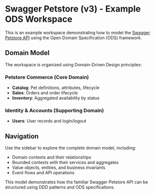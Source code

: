 # Swagger Petstore (v3) - Example ODS Workspace

This is an example workspace demonstrating how to model the [Swagger Petstore API](https://petstore.swagger.io/) using the Open Domain Specification (ODS) framework.

## Domain Model

The workspace is organized using Domain-Driven Design principles:

### Petstore Commerce (Core Domain)
- **Catalog**: Pet definitions, attributes, lifecycle
- **Sales**: Orders and order lifecycle  
- **Inventory**: Aggregated availability by status

### Identity & Accounts (Supporting Domain)
- **Users**: User records and login/logout

## Navigation

Use the sidebar to explore the complete domain model, including:
- Domain contexts and their relationships
- Bounded contexts with their services and aggregates
- Value objects, entities, and business invariants
- Event flows and API operations

This model demonstrates how the familiar Swagger Petstore API can be structured using DDD patterns and ODS specifications.